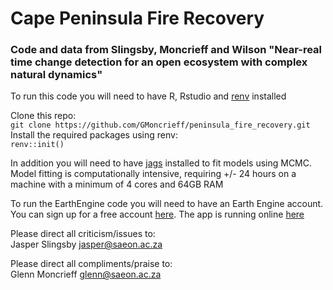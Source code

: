 # Cape Peninsula Fire Recovery  
### Code and data from Slingsby, Moncrieff and Wilson "Near-real time change detection for an open ecosystem with complex natural dynamics"  

To run this code you will need to have R, Rstudio and [renv](https://rstudio.github.io/renv/) installed 
  
Clone this repo:  
`git clone https://github.com/GMoncrieff/peninsula_fire_recovery.git`  
Install the required packages using renv:  
`renv::init()` 

In addition you will need to have [jags](http://mcmc-jags.sourceforge.net/) installed to fit models using MCMC. Model fitting is computationally intensive, requiring +/- 24 hours on a machine with a minimum of 4 cores and 64GB RAM

To run the EarthEngine code you will need to have an Earth Engine account. You can sign up for a free account [here](https://signup.earthengine.google.com/). The app is running online [here](https://glennwithtwons.users.earthengine.app/view/peninsula-fire-recovery)

Please direct all criticism/issues to:  
Jasper Slingsby <jasper@saeon.ac.za>  
  
Please direct all compliments/praise to:  
Glenn Moncrieff <glenn@saeon.ac.za>  


